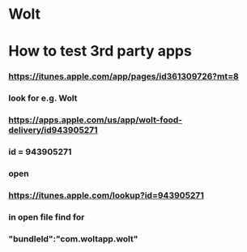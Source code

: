 # Wolt

# How to test 3rd party apps

### https://itunes.apple.com/app/pages/id361309726?mt=8

### look for e.g. Wolt

### https://apps.apple.com/us/app/wolt-food-delivery/id943905271

### id = 943905271

### open

### https://itunes.apple.com/lookup?id=943905271

### in open file find for

### "bundleId":"com.woltapp.wolt"
